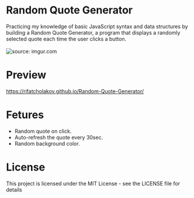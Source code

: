 # Random Quote Generator
Practicing my knowledge of basic JavaScript syntax and data structures by building a Random Quote Generator, a program that displays a randomly selected quote each time the user clicks a button.
<br /> <br />
<img src="https://i.imgur.com/fZa0GaG.png" title="source: imgur.com" />

# Preview
https://rifatcholakov.github.io/Random-Quote-Generator/

# Fetures
* Random quote on click.
* Auto-refresh the quote every 30sec.
* Random background color.

# License
This project is licensed under the MIT License - see the LICENSE file for details
